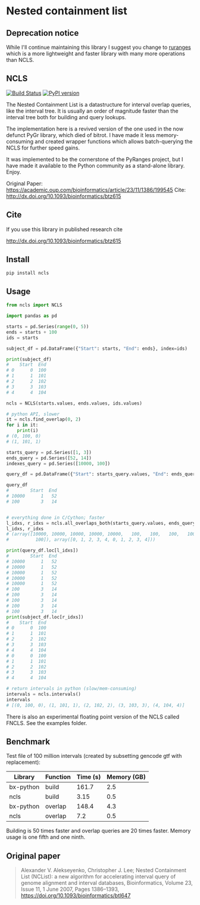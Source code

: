 # Nested containment list

## Deprecation notice

While I'll continue maintaining this library I suggest you change to [ruranges](https://github.com/pyranges/ruranges/) which is a more lightweight and faster library with many more operations than NCLS.

## NCLS

[![Build Status](https://travis-ci.org/biocore-ntnu/ncls.svg?branch=master)](https://travis-ci.org/hunt-genes/ncls) [![PyPI version](https://badge.fury.io/py/ncls.svg)](https://badge.fury.io/py/ncls)

The Nested Containment List is a datastructure for interval overlap queries,
like the interval tree. It is usually an order of magnitude faster than the
interval tree both for building and query lookups.

The implementation here is a revived version of the one used in the now defunct
PyGr library, which died of bitrot. I have made it less memory-consuming and
created wrapper functions which allows batch-querying the NCLS for further speed
gains.

It was implemented to be the cornerstone of the PyRanges project, but I have made
it available to the Python community as a stand-alone library. Enjoy.

Original Paper: https://academic.oup.com/bioinformatics/article/23/11/1386/199545
Cite: http://dx.doi.org/10.1093/bioinformatics/btz615

## Cite

If you use this library in published research cite

http://dx.doi.org/10.1093/bioinformatics/btz615

## Install

```
pip install ncls
```

## Usage

```python
from ncls import NCLS

import pandas as pd

starts = pd.Series(range(0, 5))
ends = starts + 100
ids = starts

subject_df = pd.DataFrame({"Start": starts, "End": ends}, index=ids)

print(subject_df)
#    Start  End
# 0      0  100
# 1      1  101
# 2      2  102
# 3      3  103
# 4      4  104

ncls = NCLS(starts.values, ends.values, ids.values)

# python API, slower
it = ncls.find_overlap(0, 2)
for i in it:
    print(i)
# (0, 100, 0)
# (1, 101, 1)

starts_query = pd.Series([1, 3])
ends_query = pd.Series([52, 14])
indexes_query = pd.Series([10000, 100])

query_df = pd.DataFrame({"Start": starts_query.values, "End": ends_query.values}, index=indexes_query.values)

query_df
#        Start  End
# 10000      1   52
# 100        3   14


# everything done in C/Cython; faster
l_idxs, r_idxs = ncls.all_overlaps_both(starts_query.values, ends_query.values, indexes_query.values)
l_idxs, r_idxs
# (array([10000, 10000, 10000, 10000, 10000,   100,   100,   100,   100,
#          100]), array([0, 1, 2, 3, 4, 0, 1, 2, 3, 4]))

print(query_df.loc[l_idxs])
#        Start  End
# 10000      1   52
# 10000      1   52
# 10000      1   52
# 10000      1   52
# 10000      1   52
# 100        3   14
# 100        3   14
# 100        3   14
# 100        3   14
# 100        3   14
print(subject_df.loc[r_idxs])
#    Start  End
# 0      0  100
# 1      1  101
# 2      2  102
# 3      3  103
# 4      4  104
# 0      0  100
# 1      1  101
# 2      2  102
# 3      3  103
# 4      4  104

# return intervals in python (slow/mem-consuming)
intervals = ncls.intervals()
intervals
# [(0, 100, 0), (1, 101, 1), (2, 102, 2), (3, 103, 3), (4, 104, 4)]
```

There is also an experimental floating point version of the NCLS called FNCLS.
See the examples folder.

## Benchmark

Test file of 100 million intervals (created by subsetting gencode gtf with replacement):

| Library | Function | Time (s) | Memory (GB) |
| --- | --- | --- | --- |
| bx-python | build | 161.7 | 2.5 |
| ncls | build | 3.15 | 0.5 |
| bx-python | overlap | 148.4 | 4.3 |
| ncls | overlap | 7.2 | 0.5 |

Building is 50 times faster and overlap queries are 20 times faster. Memory
usage is one fifth and one ninth.

## Original paper

> Alexander V. Alekseyenko, Christopher J. Lee; Nested Containment List (NCList): a new algorithm for accelerating interval query of genome alignment and interval databases, Bioinformatics, Volume 23, Issue 11, 1 June 2007, Pages 1386–1393, https://doi.org/10.1093/bioinformatics/btl647
